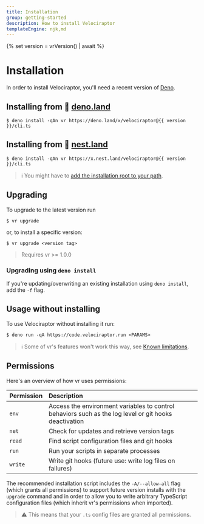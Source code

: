 ```yaml
---
title: Installation
group: getting-started
description: How to install Velociraptor
templateEngine: njk,md
---
```

{% set version = vrVersion() | await %}

# Installation

In order to install Velociraptor, you'll need a recent version of <a href="https://deno.land" target="_blank">Deno</a>.

## Installing from 🦕 [deno.land](https://deno.land/x/velociraptor)

```shell
$ deno install -qAn vr https://deno.land/x/velociraptor@{{ version }}/cli.ts
```

## Installing from 🥚 [nest.land](https://nest.land/package/velociraptor)

```shell
$ deno install -qAn vr https://x.nest.land/velociraptor@{{ version }}/cli.ts
```

> ℹ️ You might have to [add the installation root to your path](https://deno.land/manual@v1.15.3/tools/script_installer#:~:text=These%20must%20be%20added%20to%20the%20path%20manually%20if%20required). 

## Upgrading

To upgrade to the latest version run

```shell
$ vr upgrade
```

or, to install a specific version:

```shell
$ vr upgrade <version tag>
```

> Requires vr >= 1.0.0

### Upgrading using `deno install`

If you're updating/overwriting an existing installation using `deno install`, add the `-f` flag.

## Usage without installing

To use Velociraptor without installing it run:

```shell
$ deno run -qA https://code.velociraptor.run <PARAMS>
```

> ℹ️️ Some of vr's features won't work this way, see [Known limitations](/docs/known-limitations/#custom-executable-names).

## Permissions

Here's an overview of how vr uses permissions:

|Permission|Description|
|:---|:---|
|`env`|Access the environment variables to control behaviors such as the log level or git hooks deactivation|
|`net`|Check for updates and retrieve version tags|
|`read`|Find script configuration files and git hooks|
|`run`|Run your scripts in separate processes|
|`write`|Write git hooks (future use: write log files on failures)|

The recommended installation script includes the `-A/--allow-all` flag (which grants all permissions) to support future
version installs with the `upgrade` command and in order to allow you to write arbitrary TypeScript configuration files
(which inherit vr's permissions when imported).

> ⚠️ This means that your `.ts` config files are granted all permissions.

